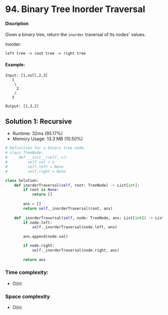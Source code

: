 # 94. Binary Tree Inorder Traversal

#### Discription

Given a binary tree, return the `inorder` traversal of its nodes' values.

inorder:

```
left tree -> root tree -> right tree
``` 

#### Example:

```
Input: [1,null,2,3]
   1
    \
     2
    /
   3

Output: [1,3,2]
```

## Solution 1: Recursive

- Runtime: 32ms (95.17%)
- Memory Usage: 13.3 MB (10.50%)

```python
# Definition for a binary tree node.
# class TreeNode:
#     def __init__(self, x):
#         self.val = x
#         self.left = None
#         self.right = None

class Solution:
    def inorderTraversal(self, root: TreeNode) -> List[int]:
        if root is None:
            return []
        
        ans = []
        return self._inorderTraversal(root, ans)
    
    def _inorderTraversal(self, node: TreeNode, ans: List[int]) -> List[int]:
        if node.left:
            self._inorderTraversal(node.left, ans)
        
        ans.append(node.val)

        if node.right:
            self._inorderTraversal(node.right, ans)
        
        return ans
```

### Time complexity: 

- O(n)

### Space complexity

- O(n)
